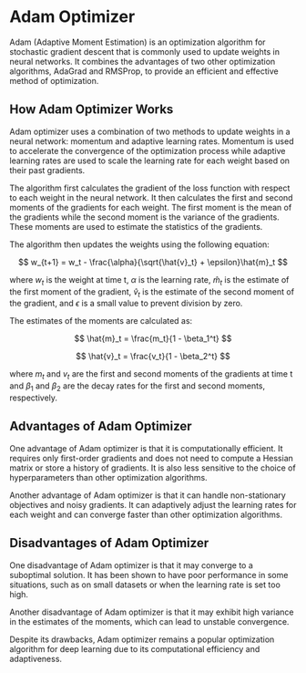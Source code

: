 # Adam Optimizer

Adam (Adaptive Moment Estimation) is an optimization algorithm for stochastic gradient descent that is commonly used to update weights in neural networks. It combines the advantages of two other optimization algorithms, AdaGrad and RMSProp, to provide an efficient and effective method of optimization.

## How Adam Optimizer Works

Adam optimizer uses a combination of two methods to update weights in a neural network: momentum and adaptive learning rates. Momentum is used to accelerate the convergence of the optimization process while adaptive learning rates are used to scale the learning rate for each weight based on their past gradients. 

The algorithm first calculates the gradient of the loss function with respect to each weight in the neural network. It then calculates the first and second moments of the gradients for each weight. The first moment is the mean of the gradients while the second moment is the variance of the gradients. These moments are used to estimate the statistics of the gradients.

The algorithm then updates the weights using the following equation:

$$ w_{t+1} = w_t - \frac{\alpha}{\sqrt{\hat{v}_t} + \epsilon}\hat{m}_t $$

where $w_t$ is the weight at time t, $\alpha$ is the learning rate, $\hat{m}_t$ is the estimate of the first moment of the gradient, $\hat{v}_t$ is the estimate of the second moment of the gradient, and $\epsilon$ is a small value to prevent division by zero.

The estimates of the moments are calculated as:

$$ \hat{m}_t = \frac{m_t}{1 - \beta_1^t} $$

$$ \hat{v}_t = \frac{v_t}{1 - \beta_2^t} $$

where $m_t$ and $v_t$ are the first and second moments of the gradients at time t and $\beta_1$ and $\beta_2$ are the decay rates for the first and second moments, respectively.

## Advantages of Adam Optimizer

One advantage of Adam optimizer is that it is computationally efficient. It requires only first-order gradients and does not need to compute a Hessian matrix or store a history of gradients. It is also less sensitive to the choice of hyperparameters than other optimization algorithms.

Another advantage of Adam optimizer is that it can handle non-stationary objectives and noisy gradients. It can adaptively adjust the learning rates for each weight and can converge faster than other optimization algorithms.

## Disadvantages of Adam Optimizer

One disadvantage of Adam optimizer is that it may converge to a suboptimal solution. It has been shown to have poor performance in some situations, such as on small datasets or when the learning rate is set too high. 

Another disadvantage of Adam optimizer is that it may exhibit high variance in the estimates of the moments, which can lead to unstable convergence.

Despite its drawbacks, Adam optimizer remains a popular optimization algorithm for deep learning due to its computational efficiency and adaptiveness.
